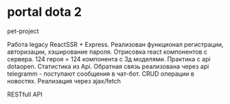 # portal dota 2

pet-project 

Работа legacy ReactSSR + Express.
Реализован функционал регистрации, авторизации, хэширование пароля.
Отрисовка react компонентов с сервера. 124 героя = 124 компонента с 3д моделями.
Практика с api dotaopen. Статистика из Api.
Обратная связь реализована через api telegramm - поступают сообщения в чат-бот.
CRUD операции в новостях. Реализация через ajax/fetch

RESTfull API
